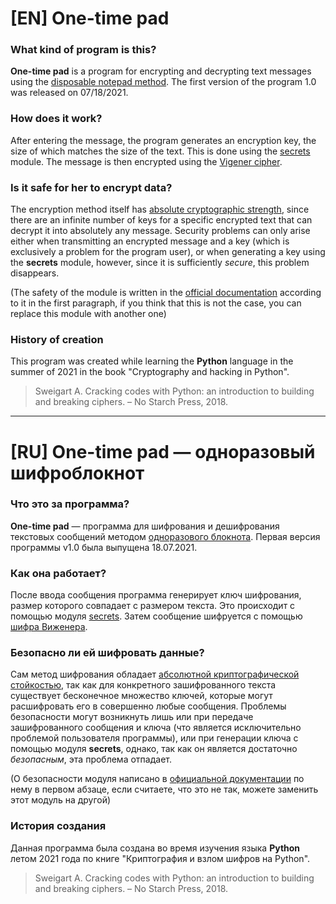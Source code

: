 # [EN] One-time pad
### What kind of program is this?
**One-time pad** is a program for encrypting and decrypting text messages using the [disposable notepad method](https://en.wikipedia.org/wiki/One-time_pad). The first version of the program 1.0 was released on 07/18/2021.

### How does it work?
After entering the message, the program generates an encryption key, the size of which matches the size of the text. This is done using the [secrets](https://docs.python.org/3/library/secrets.html) module. The message is then encrypted using the [Vigener cipher](https://en.wikipedia.org/wiki/Vigenère_cipher ).

### Is it safe for her to encrypt data?
The encryption method itself has [absolute cryptographic strength](https://en.wikipedia.org/wiki/Strong_cryptography ), since there are an infinite number of keys for a specific encrypted text that can decrypt it into absolutely any message. Security problems can only arise either when transmitting an encrypted message and a key (which is exclusively a problem for the program user), or when generating a key using the **secrets** module, however, since it is sufficiently *secure*, this problem disappears.

(The safety of the module is written in the [official documentation](https://docs.python.org/3/library/secrets.html ) according to it in the first paragraph, if you think that this is not the case, you can replace this module with another one)

### History of creation
This program was created while learning the **Python** language in the summer of 2021 in the book "Cryptography and hacking in Python".

>Sweigart A. Cracking codes with Python: an introduction to building and breaking ciphers. – No Starch Press, 2018.

---

# [RU] One-time pad — одноразовый шифроблокнот
### Что это за программа?
**One-time pad** — программа для шифрования и дешифрования текстовых сообщений методом [одноразового блокнота](https://en.wikipedia.org/wiki/One-time_pad). Первая версия программы v1.0 была выпущена 18.07.2021.

### Как она работает?
После ввода сообщения программа генерирует ключ шифрования, размер которого совпадает с размером текста. Это происходит с помощью модуля [secrets](https://docs.python.org/3/library/secrets.html). Затем сообщение шифруется с помощью [шифра Виженера](https://en.wikipedia.org/wiki/Vigenère_cipher).

### Безопасно ли ей шифровать данные?
Сам метод шифрования обладает [абсолютной криптографической стойкостью](https://en.wikipedia.org/wiki/Strong_cryptography), так как для конкретного зашифрованного текста существует бесконечное множество ключей, которые могут расшифровать его в совершенно любые сообщения. Проблемы безопасности могут возникнуть лишь или при передаче зашифрованного сообщения и ключа (что является исключительно проблемой пользователя программы), или при генерации ключа с помощью модуля **secrets**, однако, так как он является достаточно *безопасным*, эта проблема отпадает.

(О безопасности модуля написано в [официальной документации](https://docs.python.org/3/library/secrets.html) по нему в первом абзаце, если считаете, что это не так, можете заменить этот модуль на другой)

### История создания
Данная программа была создана во время изучения языка **Python** летом 2021 года по книге "Криптография и взлом шифров на Python".

>Sweigart A. Cracking codes with Python: an introduction to building and breaking ciphers. – No Starch Press, 2018.
